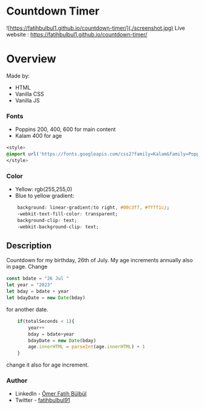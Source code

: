 # Countdown Timer
![https://fatihbulbul1.github.io/countdown-timer/](./screenshot.jpg)
Live website : https://fatihbulbul1.github.io/countdown-timer/
# Overview
Made by:
- HTML
- Vanilla CSS
- Vanilla JS

### Fonts

- Poppins 200, 400, 600 for main content
- Kalam 400 for age

```css
<style>
@import url('https://fonts.googleapis.com/css2?family=Kalam&family=Poppins:wght@200;400;600&display=swap');
</style>
```
### Color
- Yellow: rgb(255,255,0)
- Blue to yellow gradient:
``` css
    background: linear-gradient(to right, #00c3ff, #ffff1c);
    -webkit-text-fill-color: transparent;
    background-clip: text;
    -webkit-background-clip: text;
```
## Description 
Countdown for my birthday, 26th of July. My age increments annually also in page.
Change
```js
const bdate = "26 Jul "
let year = "2023"
let bday = bdate + year
let bdayDate = new Date(bday)
```
for another date.

```js
    if(totalSeconds < 1){
        year++
        bday = bdate+year
        bdayDate = new Date(bday)
        age.innerHTML = parseInt(age.innerHTML) + 1
    }
```
change it also for age increment.

### Author
- LinkedIn - [Ömer Fatih Bülbül](https://www.linkedin.com/in/ömer-fatih-bülbül-74a890236/)
- Twitter - [fatihbulbul91](https://twitter.com/fatihbulbul91)
